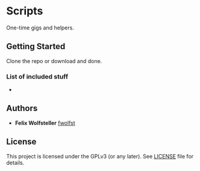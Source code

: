 # Scripts

One-time gigs and helpers.

## Getting Started

Clone the repo or download and done.

### List of included stuff

* 

## Authors

* **Felix Wolfsteller** [fwolfst](https://github.com/fwolfst)

## License

This project is licensed under the GPLv3 (or any later). See [LICENSE](LICENSE) file for details.

